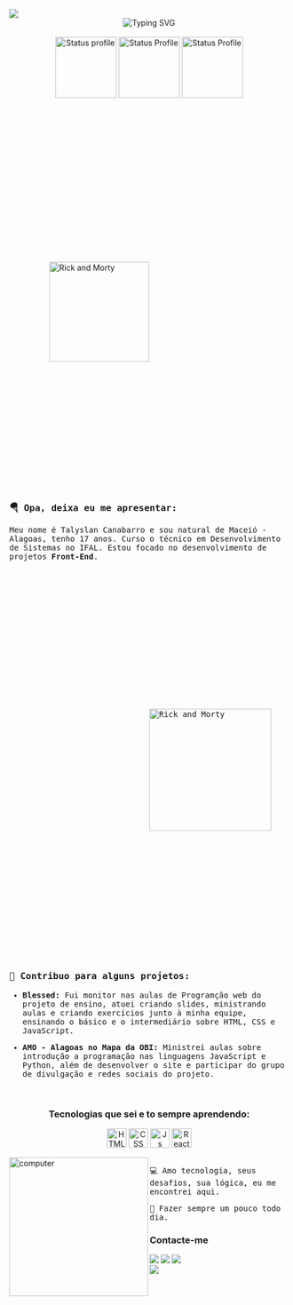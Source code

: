 <img align="center" src="https://capsule-render.vercel.app/api?type=waving&color=0:70A5FD,100:a82da8&height=100&section=header" />

<div align="center">
<img align="center" src="https://readme-typing-svg.demolab.com?font=Fira+Code&weight=900&size=20&duration=1000&pause=1000&color=C3C3C3&background=25FFFD00&center=true&vCenter=true&random=false&width=435&lines=Talys+aqui!+Seja+Bem-Vindo!++%F0%9F%9B%B8+;Desenvolvedor+Front-End+%F0%9F%92%BB" alt="Typing SVG" />
</div>

<br>

<div align="center">
 <img height="110em" src="https://github-readme-stats.vercel.app/api?username=Talyslan&theme=tokyonight&show_icons=true&hide_border=true&count_private=true" alt="Status profile"/>
 <img height="110em" src="https://github-readme-streak-stats.herokuapp.com/?user=Talyslan&theme=tokyonight&hide_border=false" alt="Status Profile"/>
 <img height="110em" src="https://github-readme-stats.vercel.app/api/top-langs/?username=Talyslan&theme=tokyonight&show_icons=true&hide_border=true&layout=compact" alt="Status Profile"/> 
</div>

<br/>

<div>
 <img width="180" align="right" src="https://img.wattpad.com/5667066bdfdd371c4eb8de68c67ec51d0438d141/68747470733a2f2f73332e616d617a6f6e6177732e636f6d2f776174747061642d6d656469612d736572766963652f53746f7279496d6167652f53764f3042744a763051454f48773d3d2d3637373934353631332e313537373633343635366664633235643733383434323933333337352e676966" alt="Rick and Morty" style="margin: 50%" /> 
 <samp align="left">
  <div>
   <h3>🪂 Opa, deixa eu me apresentar:</h3>
   <p max-width="30%">
     Meu nome é Talyslan Canabarro e sou natural de Maceió - Alagoas, tenho 17 anos.
     Curso o técnico em Desenvolvimento de Sistemas no IFAL.
     Estou focado no desenvolvimento de projetos <strong>Front-End</strong>.
   </p>
  </div>

<img width="220" align="left" src="https://i.pinimg.com/originals/1a/56/ea/1a56eaaaf78869d7c6e0e620b2b98394.gif" alt="Rick and Morty" style="margin: 50%" />
  <div>
   <h3>🚀 Contribuo para alguns projetos:</h3>
   <ul>
    <li>
     <p max-width="50%">
       <strong>Blessed: </strong>
       Fui monitor nas aulas de Programção web do projeto de ensino, atuei criando slides, ministrando aulas e criando exercícios junto à minha equipe, ensinando o básico e o intermediário sobre HTML, CSS e JavaScript.
     </p>
    </li>
    <li>
     <p max-width="50%">
        <strong>AMO - Alagoas no Mapa da OBI: </strong>
        Ministrei aulas sobre introdução a programação nas linguagens JavaScript e Python, além de desenvolver o site e participar do grupo de divulgação e redes sociais do projeto.
      </p>
    </li>
   </ul>
   
  </div>
 </samp>
</div>

<br/>

<div style="display: inline_block" align="center">
  <h3>Tecnologias que sei e to sempre aprendendo:</h3>
  <img align="center" alt="HTML" height="35" width="35" src="https://cdn.jsdelivr.net/gh/devicons/devicon/icons/html5/html5-original.svg">      
  <img align="center" alt="CSS" height="35" width="35" src="https://cdn.jsdelivr.net/gh/devicons/devicon/icons/css3/css3-original.svg">
  <img align="center" alt="Js" height="35" width="35"  src="https://cdn.jsdelivr.net/gh/devicons/devicon/icons/javascript/javascript-original.svg">
  <img align="center" alt="React JS" height="35" width="35" src="https://cdn.jsdelivr.net/gh/devicons/devicon/icons/react/react-original.svg" />
</div>

<br/>

 <img width="250" align="left" src="https://i.pinimg.com/originals/8b/35/fe/8b35fef55fba1a201c9c7a11d3ec3d64.gif" alt="computer" />

<div align="left">
 <samp>
  <p> 💻 Amo tecnologia, seus desafios, sua lógica, eu me encontrei aqui. </p>
  <p>🌙 Fazer sempre um pouco todo dia.</p>
 </samp>
 
 <h3>Contacte-me</h3>
 <a href="https://instagram.com/talys.c" target ="_blank"><img src="https://img.shields.io/badge/-Instagram-%23E4405F?style=for-the-badge&logo=instagram&logoColor=white" target="_blank"></a>
 <a href="https://www.linkedin.com/in/Talyslan" target="_blank"><img src="https://img.shields.io/badge/-LinkedIn-%230077B5?style=for-the-badge&logo=linkedin&logoColor=white" target="_blank"></a> 
 <a href = "mailto:talyslancpc@gmail.com"><img src="https://img.shields.io/badge/-Gmail-%23333?style=for-the-badge&logo=gmail&logoColor=white" target="_blank"></a>
</div>

<img align="center" src="https://capsule-render.vercel.app/api?type=waving&color=0:70A5FD,100:a82da8&height=100&section=footer&reversal=true" />
